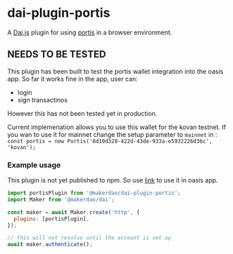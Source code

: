 # dai-plugin-portis

A [Dai.js][daijs] plugin for using [portis](portis.io/) in a browser environment.

## NEEDS TO BE TESTED

This plugin has been built to test the portis wallet integration into the oasis app. So far it works fine in the app, user can:

- login
- sign transactinos

However this has not been tested yet in production.

Current implemenation allows you to use this wallet for the kovan testnet. If you wan to use it for mainnet change the setup parameter to `mainnet` in : `const portis = new Portis('8d10d328-422d-43de-933a-e5932226d36c', 'kovan');`

### Example usage

This plugin is not yet published to npm. So use [link](https://www.npmjs.com/package/link) to use it in oasis app.

```js
import portisPlugin from '@makerdao/dai-plugin-portis';
import Maker from '@makerdao/dai';

const maker = await Maker.create('http', {
  plugins: [portisPlugin],
});

// this will not resolve until the account is set up
await maker.authenticate();

```

[daijs]: https://github.com/makerdao/dai.js
